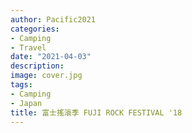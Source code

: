 ```yaml
---
author: Pacific2021
categories:
- Camping
- Travel 
date: "2021-04-03"
description: 
image: cover.jpg
tags:
- Camping
- Japan
title: 富士搖滾季 FUJI ROCK FESTIVAL '18
---
```


